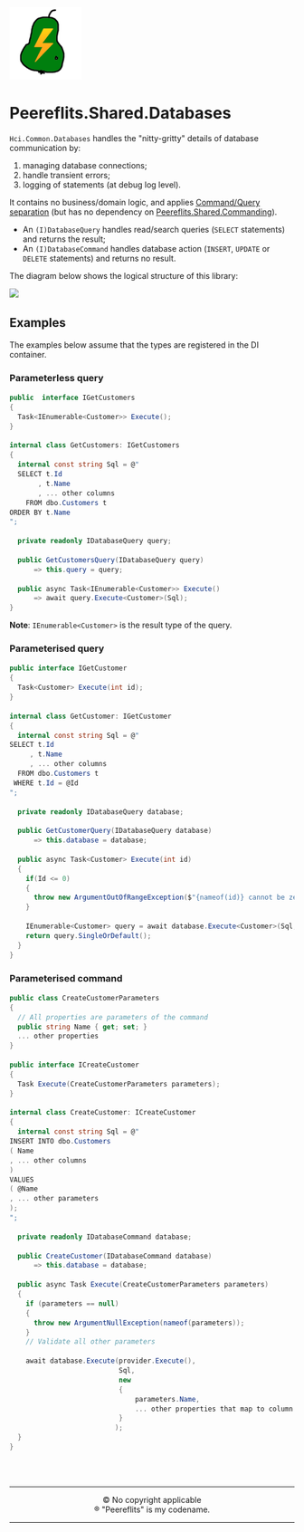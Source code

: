 ![Logo](./img/peereflits-logo.png) 

# Peereflits.Shared.Databases


`Hci.Common.Databases` handles the "nitty-gritty" details of database communication by:
1. managing database connections;
1. handle transient errors;
3. logging of statements (at debug log level).

It contains no business/domain logic, and applies [Command/Query separation](https://en.wikipedia.org/wiki/Command%E2%80%93query_separation) (but has no dependency on [Peereflits.Shared.Commanding](https://github.com/peereflits/Shared.Commanding)).
* An `(I)DatabaseQuery` handles read/search queries (`SELECT` statements) and returns the result;
* An `(I)DatabaseCommand` handles database action (`INSERT`, `UPDATE` or `DELETE` statements) and returns no result.

The diagram below shows the logical structure of this library:

<!-- Click on the diagram to view/edit it in https://mermaid.live/ -->
[![](https://mermaid.ink/img/pako:eNqdVMtuwjAQ_BXLp6ICHxAhLsAhh0q00Jsvm3hD3SZ2ZTu0iJJv78aASEpS0V7y2IxnxjOR9zw1EnnE0xycmyvYWCiEDm9sZrTG1CujY52ZvdCM3Ttvld6wFdot2uZkDh4ScNicPbs2ZkmsH8ZKoQ9njXhmETzOk4tYEJpMlPZoM0hxOg0ci09MS493cdsWU3QZsLjJ0OBvjoOUsfu_0rGm36U1WyXx8nUV9vYv08dYGuw_WU9iN1m-Ijs3MjNFAVq2OU6NOE_hF6j9gEVsDe7tV9CQmeSVhBnYTVkP3OC86kr1sUS7u02zihea6CwkOVbrJ3Rl7qvqf076uMhfx682-RqNOv4QwvbUXC_oK0noDqrxeNrHJXS7R7LSbqwfEMIlvTa-1rre4wUWVnWD-JBTaAUoSWdBaE1w_0JRCx7Ro8QMKEjBKUiCQunNaqdTHnlb4pCX77LmO54ePMogdzRFqSiAh9P5Ut8O3w7ipL8?type=png)](https://mermaid.live/edit#pako:eNqdVMtuwjAQ_BXLp6ICHxAhLsAhh0q00Jsvm3hD3SZ2ZTu0iJJv78aASEpS0V7y2IxnxjOR9zw1EnnE0xycmyvYWCiEDm9sZrTG1CujY52ZvdCM3Ttvld6wFdot2uZkDh4ScNicPbs2ZkmsH8ZKoQ9njXhmETzOk4tYEJpMlPZoM0hxOg0ci09MS493cdsWU3QZsLjJ0OBvjoOUsfu_0rGm36U1WyXx8nUV9vYv08dYGuw_WU9iN1m-Ijs3MjNFAVq2OU6NOE_hF6j9gEVsDe7tV9CQmeSVhBnYTVkP3OC86kr1sUS7u02zihea6CwkOVbrJ3Rl7qvqf076uMhfx682-RqNOv4QwvbUXC_oK0noDqrxeNrHJXS7R7LSbqwfEMIlvTa-1rre4wUWVnWD-JBTaAUoSWdBaE1w_0JRCx7Ro8QMKEjBKUiCQunNaqdTHnlb4pCX77LmO54ePMogdzRFqSiAh9P5Ut8O3w7ipL8)

## Examples

The examples below assume that the types are registered in the DI container.


### Parameterless query

``` csharp
public  interface IGetCustomers 
{ 
  Task<IEnumerable<Customer>> Execute(); 
}

internal class GetCustomers: IGetCustomers
{
  internal const string Sql = @"
  SELECT t.Id
       , t.Name
       , ... other columns
    FROM dbo.Customers t
ORDER BY t.Name
";
  
  private readonly IDatabaseQuery query;
  
  public GetCustomersQuery(IDatabaseQuery query)
      => this.query = query;
 
  public async Task<IEnumerable<Customer>> Execute() 
      => await query.Execute<Customer>(Sql);
}
```

**Note**: `IEnumerable<Customer>` is the result type of the query.

### Parameterised query

``` csharp
public interface IGetCustomer 
{
  Task<Customer> Execute(int id);
}

internal class GetCustomer: IGetCustomer
{
  internal const string Sql = @"
SELECT t.Id
     , t.Name
     , ... other columns
  FROM dbo.Customers t
 WHERE t.Id = @Id
";

  private readonly IDatabaseQuery database;

  public GetCustomerQuery(IDatabaseQuery database)
      => this.database = database;

  public async Task<Customer> Execute(int id)
  {
    if(Id <= 0) 
    { 
      throw new ArgumentOutOfRangeException($"{nameof(id)} cannot be zero or less.", nameof(id));
    }

    IEnumerable<Customer> query = await database.Execute<Customer>(Sql, new { Id = id });
    return query.SingleOrDefault();
  }
}
```

### Parameterised command

``` csharp
public class CreateCustomerParameters
{
  // All properties are parameters of the command
  public string Name { get; set; }
  ... other properties
}

public interface ICreateCustomer
{
  Task Execute(CreateCustomerParameters parameters);
}

internal class CreateCustomer: ICreateCustomer
{
  internal const string Sql = @"
INSERT INTO dbo.Customers
( Name
, ... other columns
)
VALUES
( @Name
, ... other parameters
);
";

  private readonly IDatabaseCommand database;

  public CreateCustomer(IDatabaseCommand database)
      => this.database = database;

  public async Task Execute(CreateCustomerParameters parameters)
  {
    if (parameters == null) 
    { 
      throw new ArgumentNullException(nameof(parameters)); 
    }
    // Validate all other parameters

    await database.Execute(provider.Execute(),
                           Sql,
                           new
                           {
                               parameters.Name,
                               ... other properties that map to column names
                           }
                          );
  }
}
```

<br/><br/>

---

<p align="center">
&copy; No copyright applicable<br />
&#174; "Peereflits" is my codename.
</p>

---
